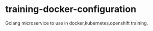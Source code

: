 # training-docker-configuration
Golang microservice to use in docker,kubernetes,openshift training.
